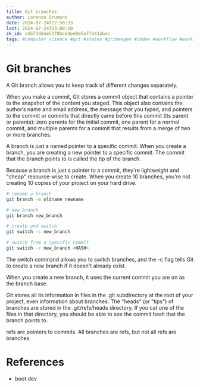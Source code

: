 ```yaml
---
title: Git branches
author: Lorenzo Drumond
date: 2024-07-24T22:58:33
last: 2024-07-24T23:00:10
zk_id: ceb73ddae5378bce4ee0e5a77e41abac
tags: #computer_science #git #states #primeagen #index #workflow #working_tree #optimal #logs #plumbing #compressed #git_directory #repos #programming #github #configuration #repository #commit #snapshot #packed #stage #history
---
```



# Git branches

A Git branch allows you to keep track of different changes separately.

When you make a commit, Git stores a commit object that contains a pointer to the snapshot of the
content you staged. This object also contains the author’s name and email address, the message that
you typed, and pointers to the commit or commits that directly came before this commit (its parent
or parents): zero parents for the initial commit, one parent for a normal commit, and multiple
parents for a commit that results from a merge of two or more branches.

A branch is just a named pointer to a specific commit. When you create a branch, you are creating a new pointer to a specific commit. The commit that the branch points to is called the tip of the branch.

Because a branch is just a pointer to a commit, they're lightweight and "cheap" resource-wise to create. When you create 10 branches, you're not creating 10 copies of your project on your hard drive.

```bash
# rename a branch
git branch -m oldname newname

# new branch
git branch new_branch

# create and switch
git switch -c new_branch

# switch from a specific commit
git switch -c new_branch <HASH>
```

The switch command allows you to switch branches, and the -c flag tells Git to create a new branch if it doesn't already exist.

When you create a new branch, it uses the current commit you are on as the branch base.

Git stores all its information in files in the .git subdirectory at the root of your project, even information about branches. The "heads" (or "tips") of branches are stored in the .git/refs/heads directory. If you cat one of the files in that directory, you should be able to see the commit hash that the branch points to.

refs are pointers to commits. All branches are refs, but not all refs are branches.


# References

- boot.dev
